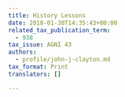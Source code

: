 ```yaml
---
title: History Lessons
date: 2018-01-30T14:35:43+00:00
related_tax_publication_term:
  - 938
tax_issue: AGNI 43
authors:
  - profile/john-j-clayton.md
tax_format: Print
translators: []

---
```

